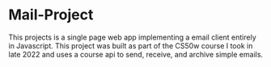 # Mail-Project
This projects is a single page web app implementing a email client entirely in Javascript. 
This project was built as part of the CS50w course I took in late 2022 and uses a course api to send, receive, and archive simple emails.


